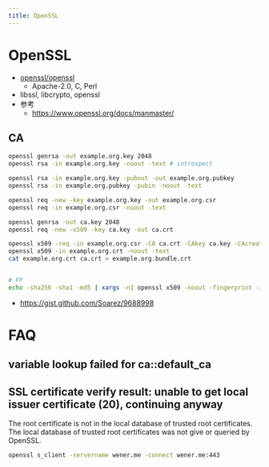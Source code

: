 ```yaml
---
title: OpenSSL
---
```


# OpenSSL

- [openssl/openssl](https://github.com/openssl/openssl)
  - Apache-2.0, C, Perl
- libssl, libcrypto, openssl
- 参考
  - https://www.openssl.org/docs/manmaster/

## CA

```bash
openssl genrsa -out example.org.key 2048
openssl rsa -in example.org.key -noout -text # introspect

openssl rsa -in example.org.key -pubout -out example.org.pubkey
openssl rsa -in example.org.pubkey -pubin -noout -text

openssl req -new -key example.org.key -out example.org.csr
openssl req -in example.org.csr -noout -text

openssl genrsa -out ca.key 2048
openssl req -new -x509 -key ca.key -out ca.crt

openssl x509 -req -in example.org.csr -CA ca.crt -CAkey ca.key -CAcreateserial -out example.org.crt
openssl x509 -in example.org.crt -noout -text
cat example.org.crt ca.crt > example.org.bundle.crt


# FP
echo -sha256 -sha1 -md5 | xargs -n1 openssl x509 -noout -fingerprint -inform pem -in ca.crt
```

- https://gist.github.com/Soarez/9688998

# FAQ

## variable lookup failed for ca::default_ca

## SSL certificate verify result: unable to get local issuer certificate (20), continuing anyway

The root certificate is not in the local database of trusted root certificates. The local database of trusted root certificates was not give or queried by OpenSSL.


```bash
openssl s_client -servername wener.me -connect wener.me:443
```
